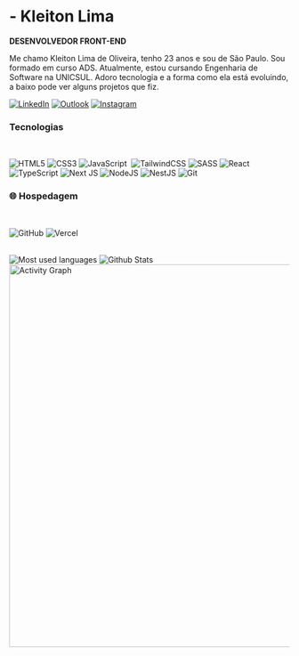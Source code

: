 #  - Kleiton Lima

**DESENVOLVEDOR FRONT-END**

Me chamo Kleiton Lima de Oliveira, tenho 23 anos e sou de São Paulo. Sou formado em curso ADS. Atualmente, estou cursando Engenharia de Software na UNICSUL. Adoro tecnologia e a forma como ela está evoluindo, a baixo pode ver alguns projetos que fiz.

<p align="left">

[![LinkedIn](https://img.shields.io/badge/LinkedIn-blue?logo=linkedin)](https://www.linkedin.com/in/kleitonoliveira/)
[![Outlook](https://img.shields.io/badge/Outlook-0078D4?logo=microsoft-outlook&logoColor=white)](mailto:k.oliveira2002@outlook.com)
[![Instagram](https://img.shields.io/badge/Instagram-E4405F?logo=instagram&logoColor=white)](https://www.instagram.com/ealim_/)

</p>

###  **Tecnologias**

<br>

![HTML5](https://img.shields.io/badge/html5-%23E34F26.svg?style=for-the-badge&logo=html5&logoColor=white)
![CSS3](https://img.shields.io/badge/css3-%231572B6.svg?style=for-the-badge&logo=css3&logoColor=white)
![JavaScript](https://img.shields.io/badge/JavaScript-F7DF1E?style=for-the-badge&logo=javascript&logoColor=black)&nbsp;
![TailwindCSS](https://img.shields.io/badge/tailwindcss-%2338B2AC.svg?style=for-the-badge&logo=tailwind-css&logoColor=white)
![SASS](https://img.shields.io/badge/SASS-hotpink.svg?style=for-the-badge&logo=SASS&logoColor=white)
![React](https://img.shields.io/badge/react-%2320232a.svg?style=for-the-badge&logo=react&logoColor=%2361DAFB)
![TypeScript](https://img.shields.io/badge/typescript-%23007ACC.svg?style=for-the-badge&logo=typescript&logoColor=white)
![Next JS](https://img.shields.io/badge/Next-black?style=for-the-badge&logo=next.js&logoColor=white)
![NodeJS](https://img.shields.io/badge/node.js-6DA55F?style=for-the-badge&logo=node.js&logoColor=white)
![NestJS](https://img.shields.io/badge/nestjs-%23E0234E.svg?style=for-the-badge&logo=nestjs&logoColor=white)
![Git](https://img.shields.io/badge/Git-F05032.svg?style=for-the-badge&logo=git&logoColor=white)

### 🌐 **Hospedagem**

<br>

![GitHub](https://img.shields.io/badge/GitHub-181717.svg?style=for-the-badge&logo=github&logoColor=white)
![Vercel](https://img.shields.io/badge/Vercel-000000.svg?style=for-the-badge&logo=vercel&logoColor=white&size=large)

<br>

<img src="https://github-profile-summary-cards.vercel.app/api/cards/repos-per-language?username=bykleitonlima&theme=gotham" alt="Most used languages" />

<img src="https://github-profile-summary-cards.vercel.app/api/cards/stats?username=bykleitonlima&theme=gotham" alt="Github Stats" />

<img src="https://github-readme-activity-graph.vercel.app/graph?username=bykleitonlima&theme=gotham" width="688" alt="Activity Graph" />
